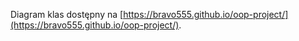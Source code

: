Diagram klas dostępny na [https://bravo555.github.io/oop-project/](https://bravo555.github.io/oop-project/).
